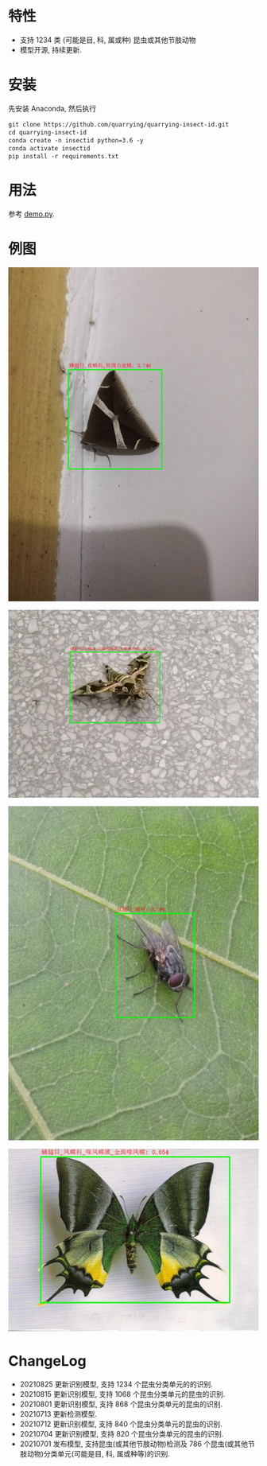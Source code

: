 # 特性
- 支持 1234 类 (可能是目, 科, 属或种) 昆虫或其他节肢动物
- 模型开源, 持续更新.

# 安装
先安装 Anaconda, 然后执行
```
git clone https://github.com/quarrying/quarrying-insect-id.git
cd quarrying-insect-id
conda create -n insectid python=3.6 -y
conda activate insectid
pip install -r requirements.txt
```

# 用法 

参考 [demo.py](<demo.py>).


# 例图

![](data/insect_01.jpg)

![](data/insect_02.jpg)

![](data/insect_03.jpg)

![](data/insect_04.jpg)


# ChangeLog

- 20210825 更新识别模型, 支持 1234 个昆虫分类单元的的识别.
- 20210815 更新识别模型, 支持 1068 个昆虫分类单元的昆虫的识别.
- 20210801 更新识别模型, 支持 868 个昆虫分类单元的昆虫的识别.
- 20210713 更新检测模型.
- 20210712 更新识别模型, 支持 840 个昆虫分类单元的昆虫的识别.
- 20210704 更新识别模型, 支持 820 个昆虫分类单元的昆虫的识别.
- 20210701 发布模型, 支持昆虫(或其他节肢动物)检测及 786 个昆虫(或其他节肢动物)分类单元(可能是目, 科, 属或种等)的识别.
